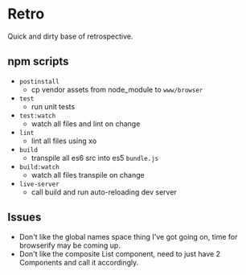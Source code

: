 # Retro

Quick and dirty base of retrospective.

## npm scripts

* `postinstall`
	* cp vendor assets from node_module to `www/browser`
* `test`
	* run unit tests
* `test:watch`
	* watch all files and lint on change
* `lint`
	* lint all files using xo
* `build`
	* transpile all es6 src into es5 `bundle.js`
* `build:watch`
	* watch all files transpile on change
* `live-server`
	* call build and run auto-reloading dev server

## Issues

* Don't like the global names space thing I've got going on, time for browserify may be coming up.
* Don't like the composite List component, need to just have 2 Components and call it accordingly.
